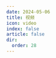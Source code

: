 ```yaml
---
date: 2024-05-06
title: 视频
icon: video
index: false
article: false
dir:
  order: 28
---
```


<Catalog />

